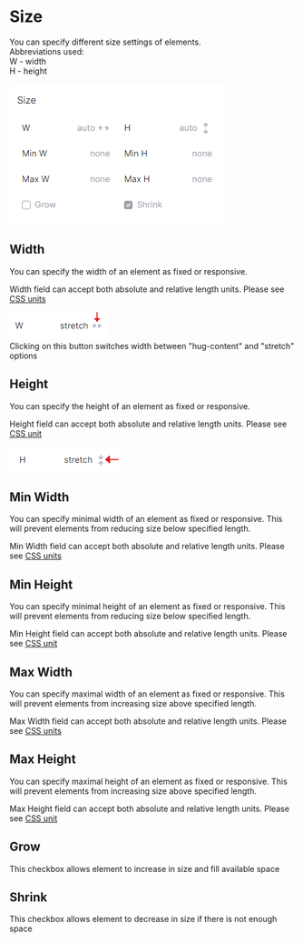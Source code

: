 # Size

You can specify different size settings of elements. \
Abbreviations used:\
W - width\
H - height

![](<../.gitbook/assets/Screenshot 2022-04-30 171742.png>)

## Width

You can specify the width of an element as fixed or responsive.&#x20;

Width field can accept both absolute and relative length units. Please see [CSS units](css-units.md)

![](<../.gitbook/assets/image (3).png>)\
Clicking on this button switches width between "hug-content" and "stretch" options

## Height

You can specify the height of an element as fixed or responsive.&#x20;

Height field can accept both absolute and relative length units. Please see [CSS unit](css-units.md)

![](<../.gitbook/assets/image (2).png>)

## Min Width

You can specify minimal width of an element as fixed or responsive. This will prevent elements from reducing size below specified length.&#x20;

Min Width field can accept both absolute and relative length units. Please see [CSS units](css-units.md)

## Min Height

You can specify  minimal height of an element as fixed or responsive. This will prevent elements from reducing size below specified length.&#x20;

Min Height field can accept both absolute and relative length units. Please see [CSS unit](css-units.md)

## Max Width

You can specify maximal width of an element as fixed or responsive. This will prevent elements from increasing size above specified length.&#x20;

Max Width field can accept both absolute and relative length units. Please see [CSS units](css-units.md)

## Max Height

You can specify maximal height of an element as fixed or responsive. This will prevent elements from increasing size above specified length.&#x20;

Max Height field can accept both absolute and relative length units. Please see [CSS unit](css-units.md)

## Grow

This checkbox allows element to increase in size and fill available space

## Shrink

This checkbox allows element to decrease in size if there is not enough space
